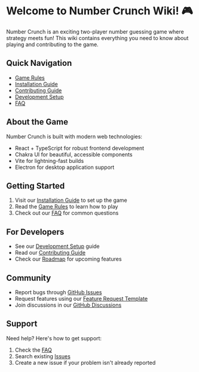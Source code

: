 # Welcome to Number Crunch Wiki! 🎮

Number Crunch is an exciting two-player number guessing game where strategy meets fun! This wiki contains everything you need to know about playing and contributing to the game.

## Quick Navigation

- [Game Rules](./Game-Rules.md)
- [Installation Guide](./Installation-Guide.md)
- [Contributing Guide](./Contributing-Guide.md)
- [Development Setup](./Development-Setup.md)
- [FAQ](./FAQ.md)

## About the Game

Number Crunch is built with modern web technologies:
- React + TypeScript for robust frontend development
- Chakra UI for beautiful, accessible components
- Vite for lightning-fast builds
- Electron for desktop application support

## Getting Started

1. Visit our [Installation Guide](./Installation-Guide.md) to set up the game
2. Read the [Game Rules](./Game-Rules.md) to learn how to play
3. Check out our [FAQ](./FAQ.md) for common questions

## For Developers

- See our [Development Setup](./Development-Setup.md) guide
- Read our [Contributing Guide](./Contributing-Guide.md)
- Check our [Roadmap](../ROADMAP.md) for upcoming features

## Community

- Report bugs through [GitHub Issues](https://github.com/volkanbatur/number-crunch-game/issues)
- Request features using our [Feature Request Template](https://github.com/volkanbatur/number-crunch-game/issues/new?template=feature_request.md)
- Join discussions in our [GitHub Discussions](https://github.com/volkanbatur/number-crunch-game/discussions)

## Support

Need help? Here's how to get support:
1. Check the [FAQ](./FAQ.md)
2. Search existing [Issues](https://github.com/volkanbatur/number-crunch-game/issues)
3. Create a new issue if your problem isn't already reported 